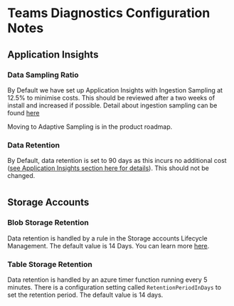 # Teams Diagnostics Configuration Notes

## Application Insights

### Data Sampling Ratio
By Default we have set up Application Insights with Ingestion Sampling at 12.5% to minimise costs. This should be reviewed after a two weeks of install and increased if possible. Detail about ingestion sampling can be found [here](https://docs.microsoft.com/en-us/azure/azure-monitor/app/sampling#ingestion-sampling)

Moving to Adaptive Sampling is in the product roadmap.

### Data Retention
By Default, data retention is set to 90 days as this incurs no additional cost ([see Application Insights section here for details](https://azure.microsoft.com/en-gb/pricing/details/monitor/)). This should not be changed.

#

## Storage Accounts

### Blob Storage Retention 
Data retention is handled by a rule in the Storage accounts Lifecycle Management. The default value is 14 Days. You can learn more [here](https://aka.ms/LifecycleManagement).

### Table Storage Retention
Data retention is handled by an azure timer function running every 5 minutes. There is a configuration setting called `RetentionPeriodInDays` to set the retention period. The default value is 14 days.